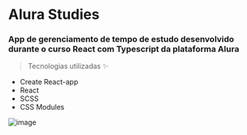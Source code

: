 # Alura Studies
### App de gerenciamento de tempo de estudo desenvolvido durante o curso React com Typescript da plataforma Alura

> Tecnologias utilizadas ✨
- Create React-app
- React
- SCSS
- CSS Modules

![image](https://user-images.githubusercontent.com/89262324/173903796-68d88709-af66-4ff3-a258-b1a1f8a6e4c9.png)
